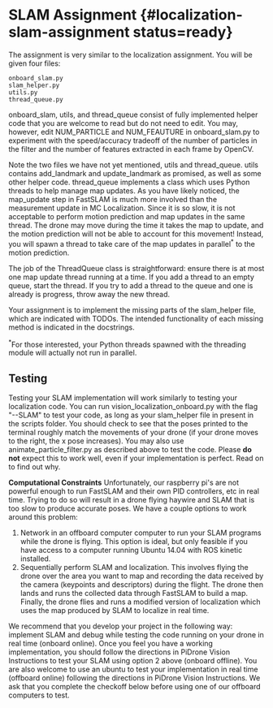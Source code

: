 # SLAM Assignment {#localization-slam-assignment status=ready}

The assignment is very similar to the localization assignment. You will be given four files:

    onboard_slam.py
    slam_helper.py
    utils.py
    thread_queue.py

onboard_slam, utils, and thread_queue consist of fully implemented helper code that you are welcome to read but do not need to edit. You may, however, edit NUM_PARTICLE and NUM_FEAUTURE in onboard_slam.py to experiment with the speed/accuracy tradeoff of the number of particles in the filter and the number of features extracted in each frame by OpenCV.

Note the two files we have not yet mentioned, utils and thread_queue. utils contains add_landmark and update_landmark as promised, as well as some other helper code. thread_queue implements a class which uses Python threads to help manage map updates. As you have likely noticed, the map_update step in FastSLAM is much more involved than the measurement update in MC Localization. Since it is so slow, it is not acceptable to perform motion prediction and map updates in the same thread. The drone may move during the time it takes the map to update, and the motion prediction will not be able to account for this movement! Instead, you will spawn a thread to take care of the map updates in parallel<sup>*</sup> to the motion prediction.

The job of the ThreadQueue class is straightforward: ensure there is at most one map update thread running at a time. If you add a thread to an empty queue, start the thread. If you try to add a thread to the queue and one is already is progress, throw away the new thread.

Your assignment is to implement the missing parts of the slam_helper file, which are indicated with TODOs. The intended functionality of each missing method is indicated in the docstrings.

<sup>*</sup>For those interested, your Python threads spawned with the threading module will actually not run in parallel.

## Testing
Testing your SLAM implementation will work similarly to testing your localization code. You can run vision_localization_onboard.py with the flag "--SLAM" to test your code, as long as your slam_helper file in present in the scripts folder. You should check to see that the poses printed to the terminal roughly match the movements of your drone (if your drone moves to the right, the x pose increases). You may also use animate_particle_filter.py as described above to test the code. Please **do not** expect this to work well, even if your implementation is perfect. Read on  to find out why.

**Computational Constraints**
Unfortunately, our raspberry pi's are not powerful enough to run FastSLAM and their own PID controllers, etc in real time. Trying to do so will result in a drone flying haywire and SLAM that is too slow to produce accurate poses. We have a couple options to work around this problem:

 1. Network in an offboard computer computer to run your SLAM programs while the drone is flying. This option is ideal, but only feasible if you have access to a computer running Ubuntu 14.04 with ROS kinetic installed.
 2. Sequentially perform SLAM and localization. This involves flying the drone over the area you want to map and recording the data received by the camera (keypoints and descriptors) during the flight. The drone then lands and runs the collected data through FastSLAM to build a map. Finally, the drone flies and runs a modified version of localization which uses the map produced by SLAM to localize in real time.

We recommend that you develop your project in the following way: implement SLAM and debug while testing the code running on your drone in real time (onboard online). Once you feel you have a working implementation, you should follow the directions in PiDrone Vision Instructions to test your SLAM using option 2 above (onboard offline). You are also welcome to use an ubuntu to test your implementation in real time (offboard online) following the directions in PiDrone Vision Instructions. We ask that you complete the checkoff below before using one of our offboard computers to test.
